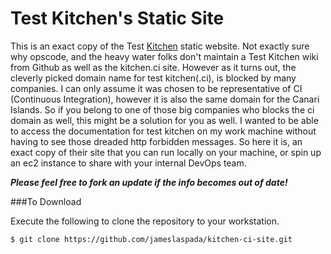 # Test Kitchen's Static Site
This is an exact copy of the Test [Kitchen](http://kitchen.ci) static website. Not exactly sure why opscode, and the heavy water folks don't maintain a Test Kitchen wiki from Github as well as the kitchen.ci site. However as it turns out, the cleverly picked domain name for test kitchen(.ci), is blocked by many companies. I can only assume it was chosen to be representative of CI (Continuous Integration), however it is also the same domain for the Canari Islands. So if you belong to one of those big companies who blocks the ci domain as well, this might be a solution for you as well. I wanted to be able to access the documentation for test kitchen on my work machine without having to see those dreaded http forbidden messages. So here it is, an exact copy of their site that you can run locally on your machine, or spin up an ec2 instance to share with your internal DevOps team. 

**_Please feel free to fork an update if the info becomes out of date!_**

###To Download

Execute the following to clone the repository to your workstation. 

    $ git clone https://github.com/jameslaspada/kitchen-ci-site.git